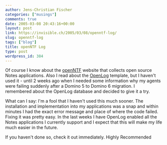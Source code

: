 ```yaml
---
author: Jens-Christian Fischer
categories: ["musings"]
comments: true
date: 2005-03-08 20:43:16+00:00
layout: post
link: https://invisible.ch/2005/03/08/openntf-log/
slug: openntf-log
tags: ["blog"]
title: openNTF Log
type: post
wordpress_id: 384
---
```


Of course I know about the [openNTF][1] website that collects open source Notes applications. Also I read about the [OpenLog][2] template, but I haven't used it - until 2 weeks ago when I needed some information why my agents were failing suddenly after a Domino 5 to Domino 6 migration. I remembered about the OpenLog database and decided to give it a try.

What can I say: I'm a fool that I haven't used this much sooner. The installation and implementation into my applications was a snap and within minutes I had the exact error message and place of where the code failed. Fixing it was pretty easy. In the last weeks I have OpenLog enabled all the Notes applications I currently support and I expect that this will make my life much easier in the future.

If you haven't done so, check it out immediately. Highly Recommended

[1]: https://www.openntf.org
[2]: https://www.openntf.org/Projects/pmt.nsf/ProjectHome?ReadForm&Query;=OpenLog
